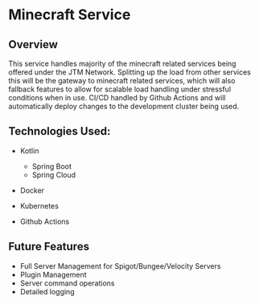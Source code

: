 # Minecraft Service

## Overview

This service handles majority of the minecraft related services being offered under the JTM Network. Splitting up the load from other services this will be the gateway to minecraft related services, which will also fallback features to allow for scalable load handling under stressful conditions when in use. CI/CD handled by Github Actions and will automatically deploy changes to the development cluster being used.

## Technologies Used:
- Kotlin
  - Spring Boot
  - Spring Cloud

- Docker
- Kubernetes
- Github Actions

## Future Features

- Full Server Management for Spigot/Bungee/Velocity Servers
- Plugin Management
- Server command operations
- Detailed logging
